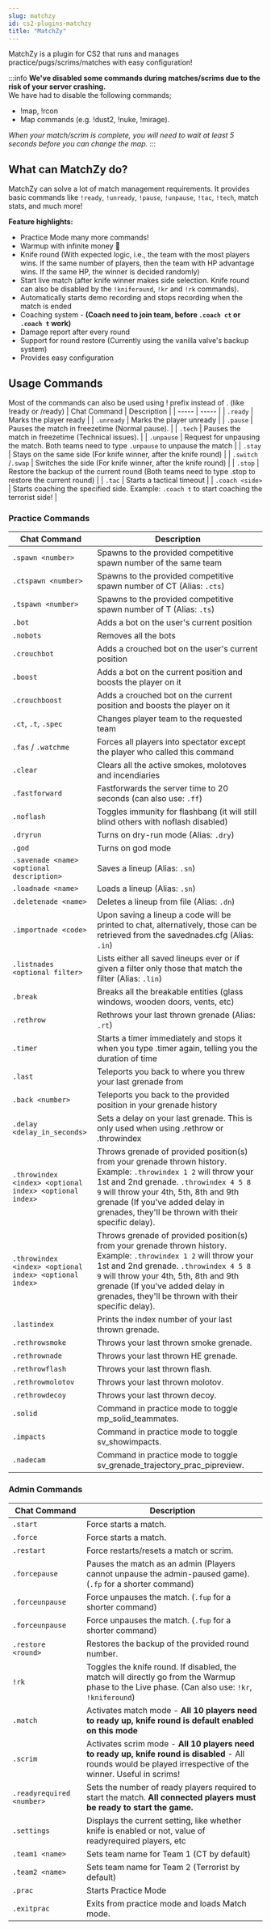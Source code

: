 ```yaml
---
slug: matchzy
id: cs2-plugins-matchzy
title: "MatchZy"
---
```


MatchZy is a plugin for CS2 that runs and manages practice/pugs/scrims/matches with easy configuration!

:::info
**We've disabled some commands during matches/scrims due to the risk of your server crashing.**
<br />
We have had to disable the following commands;
* !map, !rcon
* Map commands (e.g. !dust2, !nuke, !mirage).

_When your match/scrim is complete, you will need to wait at least 5 seconds before you can change the map._
:::

## What can MatchZy do?
MatchZy can solve a lot of match management requirements. It provides basic commands like `!ready`, `!unready`, `!pause`, `!unpause`, `!tac`, `!tech`, match stats, and much more!

**Feature highlights:**
- Practice Mode many more commands!
- Warmup with infinite money 🤑
- Knife round (With expected logic, i.e., the team with the most players wins. If the same number of players, then the team with HP advantage wins. If the same HP, the winner is decided randomly)
- Start live match (after knife winner makes side selection. Knife round can also be disabled by the `!kniferound`, `!kr` and `!rk` commands).
- Automatically starts demo recording and stops recording when the match is ended
- Coaching system - **(Coach need to join team, before `.coach ct` or `.coach t` work)**
- Damage report after every round
- Support for round restore (Currently using the vanilla valve's backup system)
- Provides easy configuration

## Usage Commands
Most of the commands can also be used using ! prefix instead of . (like !ready or /ready)
| Chat Command | Description |
| ----- | ----- |
| `.ready` | Marks the player ready |
| `.unready` | Marks the player unready |
| `.pause` | Pauses the match in freezetime (Normal pause). |
| `.tech` | Pauses the match in freezetime (Technical issues). |
| `.unpause` | Request for unpausing the match. Both teams need to type `.unpause` to unpause the match |
| `.stay` | Stays on the same side (For knife winner, after the knife round) |
| `.switch `/`.swap` | Switches the side (For knife winner, after the knife round) |
| `.stop` | Restore the backup of the current round (Both teams need to type .stop to restore the current round) |
| `.tac` | Starts a tactical timeout |
| `.coach <side>` | Starts coaching the specified side. Example: `.coach t` to start coaching the terrorist side! |

### Practice Commands
| Chat Command | Description |
| ----- | ---- |
| `.spawn <number>` | Spawns to the provided competitive spawn number of the same team |
| `.ctspawn <number>` | Spawns to the provided competitive spawn number of CT (Alias: `.cts`) |
| `.tspawn <number>` | Spawns to the provided competitive spawn number of T (Alias: `.ts`) |
| `.bot` | Adds a bot on the user's current position |
| `.nobots` | Removes all the bots |
| `.crouchbot` | Adds a crouched bot on the user's current position |
| `.boost` | Adds a bot on the current position and boosts the player on it |
| `.crouchboost` | Adds a crouched bot on the current position and boosts the player on it |
| `.ct`, `.t`, `.spec` | Changes player team to the requested team |
| `.fas` / `.watchme` | Forces all players into spectator except the player who called this command |
| `.clear` | Clears all the active smokes, molotoves and incendiaries |
| `.fastforward` | Fastforwards the server time to 20 seconds (can also use: `.ff`) |
| `.noflash` | Toggles immunity for flashbang (it will still blind others with noflash disabled) |
| `.dryrun` | Turns on dry-run mode (Alias: `.dry`) |
| `.god` | Turns on god mode |
| `.savenade <name> <optional description>` | Saves a lineup (Alias: `.sn`) |
| `.loadnade <name>` | Loads a lineup (Alias: `.sn`) |
| `.deletenade <name>` | Deletes a lineup from file (Alias: `.dn`) |
| `.importnade <code>` | Upon saving a lineup a code will be printed to chat, alternatively, those can be retrieved from the savednades.cfg (Alias: `.in`) |
| `.listnades <optional filter>` | Lists either all saved lineups ever or if given a filter only those that match the filter (Alias: `.lin`) |
| `.break` | Breaks all the breakable entities (glass windows, wooden doors, vents, etc) |
| `.rethrow` | Rethrows your last thrown grenade (Alias: `.rt`) |
| `.timer` | Starts a timer immediately and stops it when you type .timer again, telling you the duration of time |
| `.last` | Teleports you back to where you threw your last grenade from |
| `.back <number>` | Teleports you back to the provided position in your grenade history |
| `.delay <delay_in_seconds>` | Sets a delay on your last grenade. This is only used when using .rethrow or .throwindex |
| `.throwindex <index> <optional index> <optional index>` | Throws grenade of provided position(s) from your grenade thrown history.        Example: `.throwindex 1 2` will throw your 1st and 2nd grenade. `.throwindex 4 5 8 9` will throw your 4th, 5th, 8th and 9th grenade (If you've added delay in grenades, they'll be thrown with their specific delay). |
| `.throwindex <index> <optional index> <optional index>` | Throws grenade of provided position(s) from your grenade thrown history. Example: `.throwindex 1 2` will throw your 1st and 2nd grenade. `.throwindex 4 5 8 9` will throw your 4th, 5th, 8th and 9th grenade (If you've added delay in grenades, they'll be thrown with their specific delay). |
| `.lastindex` | Prints the index number of your last thrown grenade. |
| `.rethrowsmoke` | Throws your last thrown smoke grenade. |
| `.rethrownade` | Throws your last thrown HE grenade. |
| `.rethrowflash` | Throws your last thrown flash. |
| `.rethrowmolotov` | Throws your last thrown molotov. |
| `.rethrowdecoy` | Throws your last thrown decoy. |
| `.solid` | Command in practice mode to toggle mp_solid_teammates. |
| `.impacts` | Command in practice mode to toggle sv_showimpacts. |
| `.nadecam` | Command in practice mode to toggle sv_grenade_trajectory_prac_pipreview. |

### Admin Commands
| Chat Command | Description |
| ----- | ----- |
| `.start` | Force starts a match. |
| `.force` | Force starts a match. |
| `.restart` | Force restarts/resets a match or scrim.  |
| `.forcepause` | Pauses the match as an admin (Players cannot unpause the admin-paused game). (`.fp` for a shorter command) |
| `.forceunpause` | Force unpauses the match. (`.fup` for a shorter command) |
| `.forceunpause` | Force unpauses the match. (`.fup` for a shorter command) |
| `.restore <round>` | Restores the backup of the provided round number. |
| `!rk` | Toggles the knife round. If disabled, the match will directly go from the Warmup phase to the Live phase. (Can also use: `!kr`, `!kniferound`) |
| `.match` | Activates match mode - **All 10 players need to ready up, knife round is default enabled on this mode** |
| `.scrim` | Activates scrim mode - **All 10 players need to ready up, knife round is disabled** - All rounds would be played irrespective of the winner. Useful in scrims! |
| `.readyrequired <number>` | Sets the number of ready players required to start the match. **All connected players must be ready to start the game.** |
| `.settings` | Displays the current setting, like whether knife is enabled or not, value of readyrequired players, etc |
| `.team1 <name>` | Sets team name for Team 1 (CT by default) |
| `.team2 <name>` | Sets team name for Team 2 (Terrorist by default) |
| `.prac` | Starts Practice Mode |
| `.exitprac` | Exits from practice mode and loads Match mode. |
